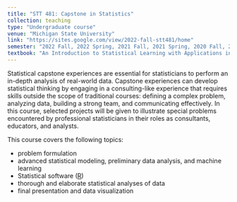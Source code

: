 ```yaml
---
title: "STT 481: Capstone in Statistics"
collection: teaching
type: "Undergraduate course"
venue: "Michigan State University"
link: "https://sites.google.com/view/2022-fall-stt481/home"
semester: "2022 Fall, 2022 Spring, 2021 Fall, 2021 Spring, 2020 Fall, 2020 Spring, 2019 Fall, 2019 Spring, 2018 Fall"
textbook: "An Introduction to Statistical Learning with Applications in R"
---
```


Statistical capstone experiences are essential for statisticians to perform an in-depth analysis of real-world data. Capstone experiences can develop statistical thinking by engaging in a consulting-like experience that requires skills outside the scope of traditional courses: defining a complex problem, analyzing data, building a strong team, and communicating effectively. In this course, selected projects will be given to illustrate special problems encountered by professional statisticians in their roles as consultants, educators, and analysts.

This course covers the following topics:
* problem formulation
* advanced statistical modeling, preliminary data analysis, and machine learning
* Statistical software ([R](https://www.r-project.org/))
* thorough and elaborate statistical analyses of data
* final presentation and data visualization


